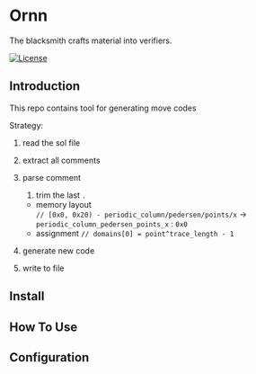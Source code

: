 # Ornn
The blacksmith crafts material into verifiers.

[![License](https://img.shields.io/github/license/sota-zk/ornn)](./LICENSE)

## Introduction

This repo contains tool for generating move codes

Strategy:  
1. read the sol file  
2. extract all comments  
3. parse comment
   1. trim the last `.` 
   - memory layout  
     `// [0x0, 0x20) - periodic_column/pedersen/points/x` -> `periodic_column_pedersen_points_x` : `0x0`
   - assignment
     `// domains[0] = point^trace_length - 1` 
4. generate new code

5. write to file


## Install

## How To Use

## Configuration
